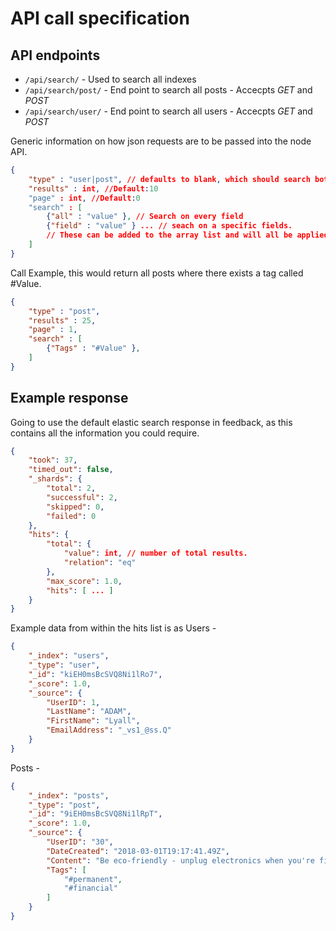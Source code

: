 
# API call specification

## API endpoints
+ `/api/search/` - Used to search all indexes
+ `/api/search/post/` - End point to search all posts - Accecpts *GET* and *POST*
+ `/api/search/user/` - End point to search all users - Accecpts *GET* and *POST*

Generic information on how json requests are to be passed into the node API.
```json 
{
    "type" : "user|post", // defaults to blank, which should search both indexes. 
    "results" : int, //Default:10
    "page" : int, //Default:0
    "search" : [
        {"all" : "value" }, // Search on every field
        {"field" : "value" } ... // seach on a specific fields.
        // These can be added to the array list and will all be applied to the results. 
    ]
} 
```

Call Example, this would return all posts where there exists a tag called #Value.
```json 
{
    "type" : "post",
    "results" : 25, 
    "page" : 1,
    "search" : [        
        {"Tags" : "#Value" },
    ]
}
```

## Example response
Going to use the default elastic search response in feedback, as this contains all the information you could require. 

```json 
{
    "took": 37,
    "timed_out": false,
    "_shards": {
        "total": 2,
        "successful": 2,
        "skipped": 0,
        "failed": 0
    },
    "hits": {
        "total": {
            "value": int, // number of total results.
            "relation": "eq"
        },
        "max_score": 1.0,
        "hits": [ ... ]
    }
}
```

Example data from within the hits list is as 
Users - 
```json 
{
    "_index": "users",
    "_type": "user",
    "_id": "kiEH0msBcSVQ8Ni1lRo7",
    "_score": 1.0,
    "_source": {
        "UserID": 1,
        "LastName": "ADAM",
        "FirstName": "Lyall",
        "EmailAddress": "_vs1_@ss.Q"
    }
}
```

Posts - 
```json 
{
    "_index": "posts",
    "_type": "post",
    "_id": "9iEH0msBcSVQ8Ni1lRpT",
    "_score": 1.0,
    "_source": {
        "UserID": "30",
        "DateCreated": "2018-03-01T19:17:41.49Z",
        "Content": "Be eco-friendly - unplug electronics when you're finished using them",
        "Tags": [
            "#permanent",
            "#financial"
        ]
    }
}
```



